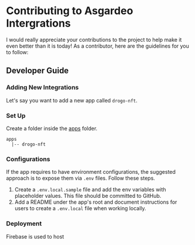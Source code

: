 # Contributing to Asgardeo Intergrations

I would really appreciate your contributions to the project to help make it even better than it is today!
As a contributor, here are the guidelines for you to follow:

## Developer Guide

### Adding New Integrations

Let's say you want to add a new app called `drogo-nft`.

### Set Up

Create a folder inside the [apps](./apps) folder.

```
apps
  |-- drogo-nft
```

### Configurations

If the app requires to have environment configurations, the suggested approach is to expose them via `.env` files.
Follow these steps.

1. Create a `.env.local.sample` file and add the env variables with placeholder values. This file should be committed to GitHub.
2. Add a README under the app's root and document instructions for users to create a `.env.local` file when working locally.

### Deployment

Firebase is used to host 

